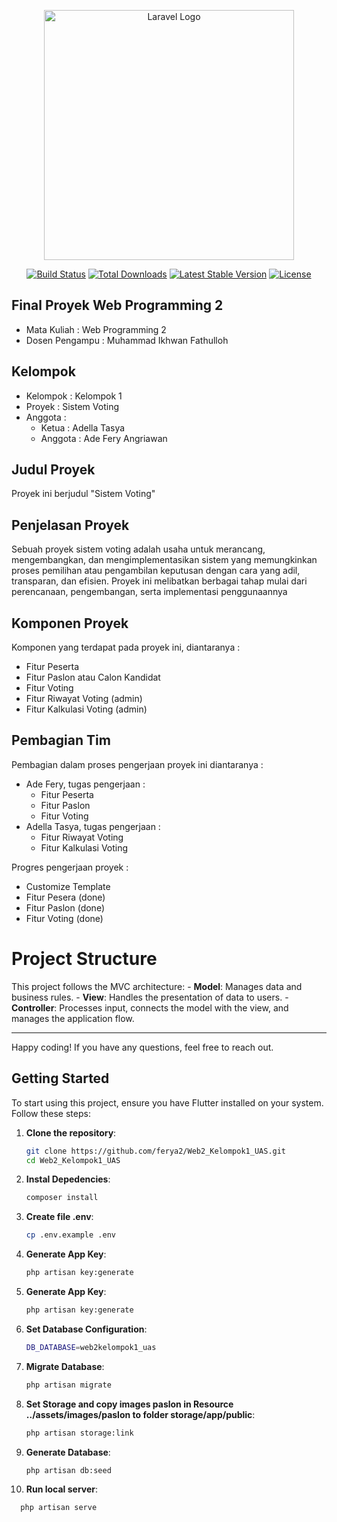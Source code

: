 <p align="center"><a href="https://laravel.com" target="_blank"><img src="https://raw.githubusercontent.com/laravel/art/master/logo-lockup/5%20SVG/2%20CMYK/1%20Full%20Color/laravel-logolockup-cmyk-red.svg" width="400" alt="Laravel Logo"></a></p>

<p align="center">
<a href="https://github.com/laravel/framework/actions"><img src="https://github.com/laravel/framework/workflows/tests/badge.svg" alt="Build Status"></a>
<a href="https://packagist.org/packages/laravel/framework"><img src="https://img.shields.io/packagist/dt/laravel/framework" alt="Total Downloads"></a>
<a href="https://packagist.org/packages/laravel/framework"><img src="https://img.shields.io/packagist/v/laravel/framework" alt="Latest Stable Version"></a>
<a href="https://packagist.org/packages/laravel/framework"><img src="https://img.shields.io/packagist/l/laravel/framework" alt="License"></a>
</p>

## Final Proyek Web Programming 2 
- Mata Kuliah : Web Programming 2
- Dosen Pengampu : Muhammad Ikhwan Fathulloh

## Kelompok 
- Kelompok : Kelompok 1
- Proyek : Sistem Voting
- Anggota :
  - Ketua : Adella Tasya
  - Anggota : Ade Fery Angriawan

## Judul Proyek 
Proyek ini berjudul "Sistem Voting"

## Penjelasan Proyek 
Sebuah proyek sistem voting adalah usaha untuk merancang, mengembangkan, dan mengimplementasikan sistem yang memungkinkan proses pemilihan atau pengambilan keputusan dengan cara yang adil, transparan, dan efisien. Proyek ini melibatkan berbagai tahap mulai dari perencanaan, pengembangan, serta implementasi penggunaannya 

## Komponen Proyek 
Komponen yang terdapat pada proyek ini, diantaranya :
- Fitur Peserta
- Fitur Paslon atau Calon Kandidat
- Fitur Voting
- Fitur Riwayat Voting (admin) 
- Fitur Kalkulasi Voting (admin) 

## Pembagian Tim 
Pembagian dalam proses pengerjaan proyek ini diantaranya : 
- Ade Fery, tugas pengerjaan :
  - Fitur Peserta
  - Fitur Paslon
  - Fitur Voting
- Adella Tasya, tugas pengerjaan :
  - Fitur Riwayat Voting
  - Fitur Kalkulasi Voting

 Progres pengerjaan proyek :
 - Customize Template
 - Fitur Pesera (done)
 - Fitur Paslon (done)
 - Fitur Voting (done)

# Project Structure
This project follows the MVC architecture:
    - **Model**: Manages data and business rules.
    - **View**: Handles the presentation of data to users.
    - **Controller**: Processes input, connects the model with the view, and manages the application flow.

---

Happy coding! If you have any questions, feel free to reach out.

## Getting Started

To start using this project, ensure you have Flutter installed on your system. Follow these steps:

1. **Clone the repository**:
   ```bash
   git clone https://github.com/ferya2/Web2_Kelompok1_UAS.git
   cd Web2_Kelompok1_UAS
2. **Instal Depedencies**:
   ```bash
   composer install
3. **Create file .env**:
   ```bash
   cp .env.example .env
4. **Generate App Key**:
   ```bash
   php artisan key:generate
5. **Generate App Key**:
   ```bash
   php artisan key:generate
6. **Set Database Configuration**:
   ```bash
   DB_DATABASE=web2kelompok1_uas
7. **Migrate Database**:
   ```bash
   php artisan migrate
8. **Set Storage and copy images paslon in Resource ../assets/images/paslon to folder storage/app/public**:
   ```bash
   php artisan storage:link
9. **Generate Database**:
   ```bash
   php artisan db:seed
10. **Run local server**:
   ```bash
     php artisan serve



